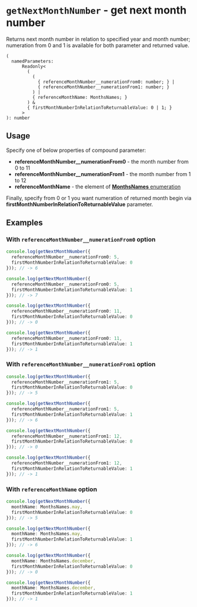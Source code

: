 # `getNextMonthNumber` - get next month number

Returns next month number in relation to specified year and month number; numeration from 0 and 1 is available for both 
  parameter and returned value.

```
(
  namedParameters:
      Readonly<
        (
          (
            { referenceMonthNumber__numerationFrom0: number; } |
            { referenceMonthNumber__numerationFrom1: number; }
          ) |
          { referenceMonthName: MonthsNames; }
        ) &
        { firstMonthNumberInRelationToReturnableValue: 0 | 1; }
      >
): number
```

## Usage 

Specify one of below properties of compound parameter:

* **referenceMonthNumber__numerationFrom0** - the month number from 0 to 11
* **referenceMonthNumber__numerationFrom1** - the month number from 1 to 12
* **referenceMonthName** - the element of [**MonthsNames** enumeration](../ConstantsAndEnumerations/MonthsNames.md)

Finally, specify from 0 or 1 you want numeration of returned month begin via **firstMonthNumberInRelationToReturnableValue**
parameter.


## Examples
### With `referenceMonthNumber__numerationFrom0` option 

```typescript
console.log(getNextMonthNumber({
  referenceMonthNumber__numerationFrom0: 5,
  firstMonthNumberInRelationToReturnableValue: 0
})); // -> 6

console.log(getNextMonthNumber({
  referenceMonthNumber__numerationFrom0: 5,
  firstMonthNumberInRelationToReturnableValue: 1
})); // -> 7

console.log(getNextMonthNumber({
  referenceMonthNumber__numerationFrom0: 11,
  firstMonthNumberInRelationToReturnableValue: 0
})); // -> 0

console.log(getNextMonthNumber({
  referenceMonthNumber__numerationFrom0: 11,
  firstMonthNumberInRelationToReturnableValue: 1
})); // -> 1
```

### With `referenceMonthNumber__numerationFrom1` option

```typescript
console.log(getNextMonthNumber({
  referenceMonthNumber__numerationFrom1: 5,
  firstMonthNumberInRelationToReturnableValue: 0
})); // -> 5

console.log(getNextMonthNumber({
  referenceMonthNumber__numerationFrom1: 5,
  firstMonthNumberInRelationToReturnableValue: 1
})); // -> 6

console.log(getNextMonthNumber({
  referenceMonthNumber__numerationFrom1: 12,
  firstMonthNumberInRelationToReturnableValue: 0
})); // -> 0

console.log(getNextMonthNumber({
  referenceMonthNumber__numerationFrom1: 12,
  firstMonthNumberInRelationToReturnableValue: 1
})); // -> 1
```

### With `referenceMonthName` option

```typescript
console.log(getNextMonthNumber({
  monthName: MonthsNames.may,
  firstMonthNumberInRelationToReturnableValue: 0
})); // -> 5

console.log(getNextMonthNumber({
  monthName: MonthsNames.may,
  firstMonthNumberInRelationToReturnableValue: 1
})); // -> 6

console.log(getNextMonthNumber({
  monthName: MonthsNames.december,
  firstMonthNumberInRelationToReturnableValue: 0
})); // -> 0

console.log(getNextMonthNumber({
  monthName: MonthsNames.december,
  firstMonthNumberInRelationToReturnableValue: 1
})); // -> 1
```
